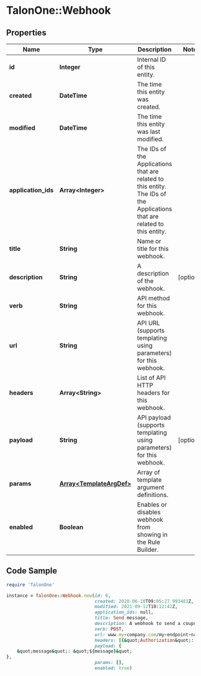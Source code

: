 # TalonOne::Webhook

## Properties

Name | Type | Description | Notes
------------ | ------------- | ------------- | -------------
**id** | **Integer** | Internal ID of this entity. | 
**created** | **DateTime** | The time this entity was created. | 
**modified** | **DateTime** | The time this entity was last modified. | 
**application_ids** | **Array&lt;Integer&gt;** | The IDs of the Applications that are related to this entity. The IDs of the Applications that are related to this entity. | 
**title** | **String** | Name or title for this webhook. | 
**description** | **String** | A description of the webhook. | [optional] 
**verb** | **String** | API method for this webhook. | 
**url** | **String** | API URL (supports templating using parameters) for this webhook. | 
**headers** | **Array&lt;String&gt;** | List of API HTTP headers for this webhook. | 
**payload** | **String** | API payload (supports templating using parameters) for this webhook. | [optional] 
**params** | [**Array&lt;TemplateArgDef&gt;**](TemplateArgDef.md) | Array of template argument definitions. | 
**enabled** | **Boolean** | Enables or disables webhook from showing in the Rule Builder. | 

## Code Sample

```ruby
require 'TalonOne'

instance = TalonOne::Webhook.new(id: 6,
                                 created: 2020-06-10T09:05:27.993483Z,
                                 modified: 2021-09-12T10:12:42Z,
                                 application_ids: null,
                                 title: Send message,
                                 description: A webhook to send a coupon to the user.,
                                 verb: POST,
                                 url: www.my-company.com/my-endpoint-name,
                                 headers: [{&quot;Authorization&quot;: &quot;Basic bmF2ZWVua3VtYXIU&#x3D;&quot;}, {&quot;Content-Type&quot;: &quot;application/json&quot;}],
                                 payload: {
	&quot;message&quot;: &quot;${message}&quot;
},
                                 params: [],
                                 enabled: true)
```



